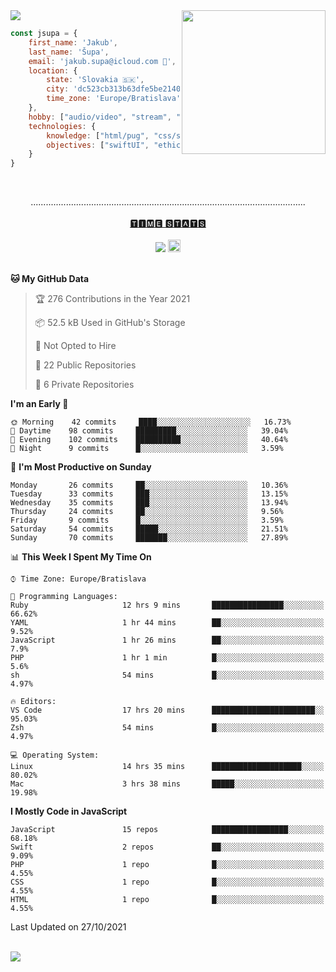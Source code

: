 
<img src="https://creepy-corp.eu/pika-bg.png">
<img align='right' src="https://creepy-corp.eu/pika.gif" width="230">
<br>

```js
const jsupa = {
    first_name: 'Jakub',
    last_name: 'Šupa',
    email: 'jakub.supa@icloud.com 📧',
    location: {
        state: 'Slovakia 🇸🇰',
        city: 'dc523cb313b63dfe5be2140b0c05b3bc',
        time_zone: 'Europe/Bratislava'
    },
    hobby: ["audio/video", "stream", "3D modelling/printing", "crypto (XRP 🤍)", "IoT/DIY", "tech"],
    technologies: {
        knowledge: ["html/pug", "css/scss", "javascript/jquery", "vue/react", "nodejs", "ruby on rails", "php", "pgsql/mysql"],
        objectives: ["swiftUI", "ethical hacking", "boost all knowledge to master class"]
    }
}

  ```

<br>
<p align="center">
.............................................................................................................
<br><br>
<a href="https://wakatime.com/@jsupa">🆃🅸🅼🅴 🆂🆃🅰🆃🆂</a>
<br><br>
<img src="https://visitor-badge.laobi.icu/badge?page_id=jsupa.jsupa">
<a href='https://ko-fi.com/Y8Y246Y0V' target='_blank'>
    <img src="https://img.shields.io/badge/buy%20me%20a%20coffee-donate-yellow.svg" alt="Buy Me A Coffee donate button" height="20px"/>
</a>
<br><br>

<!--START_SECTION:waka-->
**🐱 My GitHub Data** 

> 🏆 276 Contributions in the Year 2021
 > 
> 📦 52.5 kB Used in GitHub's Storage 
 > 
> 🚫 Not Opted to Hire
 > 
> 📜 22 Public Repositories 
 > 
> 🔑 6 Private Repositories  
 > 
**I'm an Early 🐤** 

```text
🌞 Morning    42 commits     ████░░░░░░░░░░░░░░░░░░░░░   16.73% 
🌆 Daytime    98 commits     █████████░░░░░░░░░░░░░░░░   39.04% 
🌃 Evening    102 commits    ██████████░░░░░░░░░░░░░░░   40.64% 
🌙 Night      9 commits      █░░░░░░░░░░░░░░░░░░░░░░░░   3.59%

```
📅 **I'm Most Productive on Sunday** 

```text
Monday       26 commits     ██░░░░░░░░░░░░░░░░░░░░░░░   10.36% 
Tuesday      33 commits     ███░░░░░░░░░░░░░░░░░░░░░░   13.15% 
Wednesday    35 commits     ███░░░░░░░░░░░░░░░░░░░░░░   13.94% 
Thursday     24 commits     ██░░░░░░░░░░░░░░░░░░░░░░░   9.56% 
Friday       9 commits      █░░░░░░░░░░░░░░░░░░░░░░░░   3.59% 
Saturday     54 commits     █████░░░░░░░░░░░░░░░░░░░░   21.51% 
Sunday       70 commits     ███████░░░░░░░░░░░░░░░░░░   27.89%

```


📊 **This Week I Spent My Time On** 

```text
⌚︎ Time Zone: Europe/Bratislava

💬 Programming Languages: 
Ruby                     12 hrs 9 mins       ████████████████░░░░░░░░░   66.62% 
YAML                     1 hr 44 mins        ██░░░░░░░░░░░░░░░░░░░░░░░   9.52% 
JavaScript               1 hr 26 mins        ██░░░░░░░░░░░░░░░░░░░░░░░   7.9% 
PHP                      1 hr 1 min          █░░░░░░░░░░░░░░░░░░░░░░░░   5.6% 
sh                       54 mins             █░░░░░░░░░░░░░░░░░░░░░░░░   4.97%

🔥 Editors: 
VS Code                  17 hrs 20 mins      ███████████████████████░░   95.03% 
Zsh                      54 mins             █░░░░░░░░░░░░░░░░░░░░░░░░   4.97%

💻 Operating System: 
Linux                    14 hrs 35 mins      ████████████████████░░░░░   80.02% 
Mac                      3 hrs 38 mins       █████░░░░░░░░░░░░░░░░░░░░   19.98%

```

**I Mostly Code in JavaScript** 

```text
JavaScript               15 repos            █████████████████░░░░░░░░   68.18% 
Swift                    2 repos             ██░░░░░░░░░░░░░░░░░░░░░░░   9.09% 
PHP                      1 repo              █░░░░░░░░░░░░░░░░░░░░░░░░   4.55% 
CSS                      1 repo              █░░░░░░░░░░░░░░░░░░░░░░░░   4.55% 
HTML                     1 repo              █░░░░░░░░░░░░░░░░░░░░░░░░   4.55%

```



 Last Updated on 27/10/2021
<!--END_SECTION:waka-->

</p><br>
<img src="https://creepy-corp.eu/pika-bg-bottom.png">
